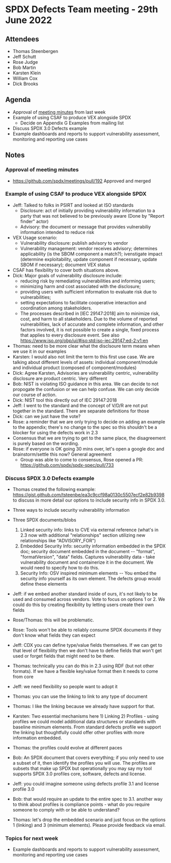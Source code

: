 # SPDX Defects Team meeting - 29th June 2022

## Attendees
* Thomas Steenbergen
* Jeff Schutt
* Rose Judge
* Bob Martin
* Karsten Klein
* William Cox
* Dick Brooks

## Agenda
* Approval of [meeting minutes](https://github.com/spdx/meetings/pull/192) from last week
* Example of using CSAF to produce VEX alongside SPDX
  * Decide on Appendix G Examples from mailing list
* Discuss SPDX 3.0 Defects example
* Example dashboards and reports to support vulnerability assessment, monitoring and reporting use cases

## Notes

### Approval of meeting minutes
* https://github.com/spdx/meetings/pull/192 Approved and merged

### Example of using CSAF to produce VEX alongside SPDX
* Jeff: Talked to folks in PSIRT and looked at ISO standards
  * Disclosure: act of initially providing vulnerability information to a party that was not believed to be previously aware (Done by "Report finder" actor)
  * Advisory: the document or message that provides vulnerabiliy information intended to reduce risk
* VEX Usage scenario:
  * Vulnerability disclosure: publish advisory to vendor
  * Vulnerability management: vendor receives advisory; determines applicability (is the SBOM component a match?); ivenstigate impact (determine exploitability, update component if necessary, update SBOM if necessary); document VEX status
* CSAF has flexibility to cover both situations above.
* Dick: Major goals of vulnerability disclosure include:
     * reducing risk by remediating vulnerabilities and informing users;
     * minimizing harm and cost associated with the disclosure;
     * providing users with sufficient information to evaluate risk due to vulnerabilities;
     * setting expectations to facilitate cooperative interaction and coordination among stakeholders.
     * The processes described in [IEC 29147:2018] aim to minimize risk, cost, and harm to all stakeholders. Due to the volume of reported vulnerabilities, lack of accurate and complete information, and other factors involved, it is not possible to create a single, fixed process that applies to every disclosure event.  See also https://www.iso.org/obp/ui/#iso:std:iso-iec:29147:ed-2:v1:en
* Thomas: need to be more clear what the disclsoure term means when we use it in our examples
* Karsten: I would also not limit the term to this first use case. We are talking about different levels of assets: individual component/module  and individual product (composed of component/modules)
* Dick: Agree Karsten, Advisories are vulnerability centric, vulnerability disclosure are product centric. Very different
* Bob: NIST is violating ISO guidance in this area. We can decide to not propogate the confusion or we can help confuse. We can only decide our course of action.
* Dick: NIST tool this directly out of IEC 29147:2018
* Jeff: I went to the standard and the concept of V/D/R are not put together in the standard. There are separate definitions for those
* Dick: can we just have the vote?
* Rose: a reminder that we are only trying to decide on adding an example to the appendix; there's no change to the spec so this shouldn't be a blocker for using the defects work in 2.3
* Consensus that we are trying to get to the same place, the disagreement is purely based on the wording.
* Rose: if everyone is OK going 30 mins over, let's open a google doc and brainstorm/settle this now? General agreement
  * Group was able to come to consensus, Rose opened a PR: https://github.com/spdx/spdx-spec/pull/733


### Discuss SPDX 3.0 Defects example
* Thomas created the following example: https://gist.github.com/tsteenbe/ea3c9ccf98a0130c5507ecf2e82b9398 to discuss in more detail our options to include security info in SPDX 3.0.
* Three ways to include security vulnerability information
* Three SPDX documents/blobs
  1) Linked security info: links to CVE via external reference (what's in 2.3 now with additional "relationships" section utilizing new relationships like "ADVISORY_FOR")
  2) Embedded Security Info: security information embedded in the SPDX doc; security document embedded in the document -- "format", "formatVersion", "data" fields. Captures vulnerability data - take vulnerability document and containerize it in the document. We would need to specify how to do this.
  3) Security Info: OSV inspired minimum elements -- You embed the security info yourself as its own element. The defects group would define these elements

* Jeff: if we embed another standard inside of ours, it's not likely to be used and consumed across vendors. Vote to focus on options 1 or 2. We could do this by creating flexibility by letting users create their own fields
* Rose/Thomas: this will be problematic.
* Rose: Tools won't be able to reliably consume SPDX documents if they don't know what fields they can expect
* Jeff: CDX you can define type/value fields themselves. If we can get to that level of flexibility then we don't have to define fields that won't get used or forget fields that might need to be there.
* Thomas: technically you can do this in 2.3 using RDF (but not other formats). If we have a flexible key/value format then it needs to come from core
* Jeff: we need flexibility so people want to adopt it
* Thomas: you can use the linking to link to any type of document
* Thomas: I like the linking because we already have support for that.
* Karsten: Two essential mechanisms here 1) Linking 2) Profiles - using profiles we could model additional data structures or standards with baseline minimum elements. From standard defects profile we support the linking but thoughtfully could offer other profiles with more information embedded.
* Thomas: the profiles could evolve at different paces
* Bob: An SPDX document that covers everything; if you only need to use a subset of it, then identify the profiles you will use. The profiles are subsets that make up SPDX but operationally you may say my tool supports SPDX 3.0 profiles core, software, defects and license.
* Jeff: you could imagine someone using defects profile 3.1 and license profile 3.0
* Bob: that would require an update to the entire spec to 3.1. another way to think about profiles is compliance points - what do you require someone to comply with or be able to understand?
* Thomas: let's drop the embedded scenario and just focus on the options 1 (linking) and 3 (minimum elements). Please provide feedback via email.


### Topics for next week
* Example dashboards and reports to support vulnerability assessment, monitoring and reporting use cases
